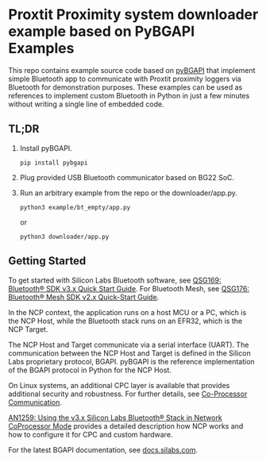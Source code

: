 # Proxtit Proximity system downloader example based on PyBGAPI Examples

This repo contains example source code based on [pyBGAPI](https://pypi.org/project/pybgapi/) that
implement simple Bluetooth app to communicate with Proxtit proximity loggers via Bluetooth for demonstration purposes.
These examples can be used as references to implement custom Bluetooth in Python in just a few minutes without writing a single line of embedded code.

## TL;DR

1. Install pyBGAPI.
    ```
    pip install pybgapi
    ```

2. Plug provided USB Bluetooth communicator based on BG22 SoC.

3. Run an arbitrary example from the repo or the downloader/app.py.
    ```
    python3 example/bt_empty/app.py
    ```
    or
    ```
    python3 downloader/app.py
    ```

## Getting Started

To get started with Silicon Labs Bluetooth software, see
[QSG169: Bluetooth® SDK v3.x Quick Start Guide](https://www.silabs.com/documents/public/quick-start-guides/qsg169-bluetooth-sdk-v3x-quick-start-guide.pdf).
For Bluetooth Mesh, see
[QSG176: Bluetooth® Mesh SDK v2.x Quick-Start Guide](https://www.silabs.com/documents/public/quick-start-guides/qsg176-bluetooth-mesh-sdk-v2x-quick-start-guide.pdf).

In the NCP context, the application runs on a host MCU or a PC, which is the NCP Host, while the
Bluetooth stack runs on an EFR32, which is the NCP Target.

The NCP Host and Target communicate via a serial interface (UART). The communication between the NCP
Host and Target is defined in the Silicon Labs proprietary protocol, BGAPI. pyBGAPI is the reference
implementation of the BGAPI protocol in Python for the NCP Host.

On Linux systems, an additional CPC layer is available that provides additional security and
robustness. For further details, see [Co-Processor Communication](https://docs.silabs.com/gecko-platform/latest/service/cpc/overview).

[AN1259: Using the v3.x Silicon Labs Bluetooth® Stack in Network CoProcessor Mode](https://www.silabs.com/documents/public/application-notes/an1259-bt-ncp-mode-sdk-v3x.pdf)
provides a detailed description how NCP works and how to configure it for CPC and custom hardware.

For the latest BGAPI documentation, see [docs.silabs.com](https://docs.silabs.com/bluetooth/latest/).
